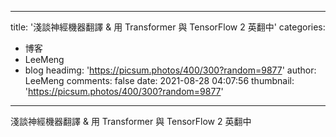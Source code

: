 
---
title: '淺談神經機器翻譯 & 用 Transformer 與 TensorFlow 2 英翻中'
categories: 
 - 博客
 - LeeMeng
 - blog
headimg: 'https://picsum.photos/400/300?random=9877'
author: LeeMeng
comments: false
date: 2021-08-28 04:07:56
thumbnail: 'https://picsum.photos/400/300?random=9877'
---

<div>   
淺談神經機器翻譯 & 用 Transformer 與 TensorFlow 2 英翻中  
</div>
            